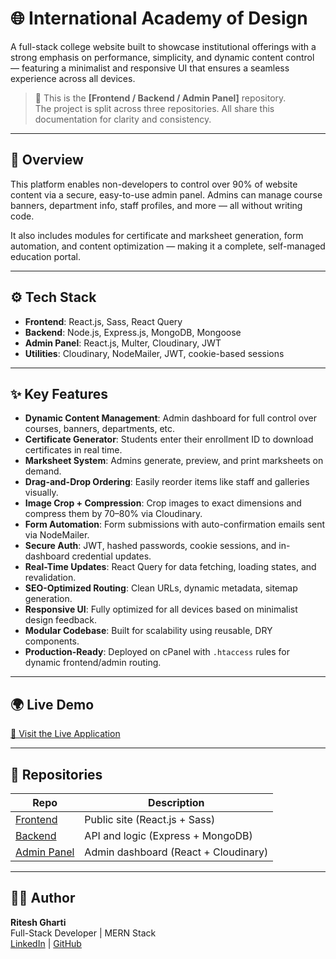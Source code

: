 # 🌐 International Academy of Design

A full-stack college website built to showcase institutional offerings with a strong emphasis on performance, simplicity, and dynamic content control — featuring a minimalist and responsive UI that ensures a seamless experience across all devices.

> 📁 This is the **[Frontend / Backend / Admin Panel]** repository.  
> The project is split across three repositories. All share this documentation for clarity and consistency.

---

## 📌 Overview

This platform enables non-developers to control over 90% of website content via a secure, easy-to-use admin panel. Admins can manage course banners, department info, staff profiles, and more — all without writing code.

It also includes modules for certificate and marksheet generation, form automation, and content optimization — making it a complete, self-managed education portal.

---

## ⚙️ Tech Stack

- **Frontend**: React.js, Sass, React Query
- **Backend**: Node.js, Express.js, MongoDB, Mongoose
- **Admin Panel**: React.js, Multer, Cloudinary, JWT
- **Utilities**: Cloudinary, NodeMailer, JWT, cookie-based sessions

---

## ✨ Key Features

- **Dynamic Content Management**: Admin dashboard for full control over courses, banners, departments, etc.
- **Certificate Generator**: Students enter their enrollment ID to download certificates in real time.
- **Marksheet System**: Admins generate, preview, and print marksheets on demand.
- **Drag-and-Drop Ordering**: Easily reorder items like staff and galleries visually.
- **Image Crop + Compression**: Crop images to exact dimensions and compress them by 70–80% via Cloudinary.
- **Form Automation**: Form submissions with auto-confirmation emails sent via NodeMailer.
- **Secure Auth**: JWT, hashed passwords, cookie sessions, and in-dashboard credential updates.
- **Real-Time Updates**: React Query for data fetching, loading states, and revalidation.
- **SEO-Optimized Routing**: Clean URLs, dynamic metadata, sitemap generation.
- **Responsive UI**: Fully optimized for all devices based on minimalist design feedback.
- **Modular Codebase**: Built for scalability using reusable, DRY components.
- **Production-Ready**: Deployed on cPanel with `.htaccess` rules for dynamic frontend/admin routing.

---

## 🌍 Live Demo

[🔗 Visit the Live Application](https://inad.in)

---

## 📁 Repositories

| Repo        | Description                         |
|-------------|-------------------------------------|
| [Frontend](https://github.com/riteshgharti333/Collage_project_frontend) | Public site (React.js + Sass) |
| [Backend](https://github.com/riteshgharti333/Collage_project_backend)   | API and logic (Express + MongoDB) |
| [Admin Panel](https://github.com/riteshgharti333/Collage-project-admin) | Admin dashboard (React + Cloudinary) |

---

## 👨‍💻 Author

**Ritesh Gharti**  
Full-Stack Developer | MERN Stack  
[LinkedIn](https://www.linkedin.com/in/riteshgharti333) | [GitHub](https://github.com/riteshgharti333)
